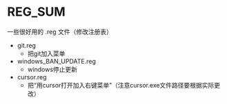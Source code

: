 # REG_SUM
一些很好用的 .reg 文件（修改注册表）
- git.reg
  - 把git加入菜单
- windows_BAN_UPDATE.reg
  - windows停止更新  
- cursor.reg
  - 把“用cursor打开加入右键菜单”（注意cursor.exe文件路径要根据实际更改）
